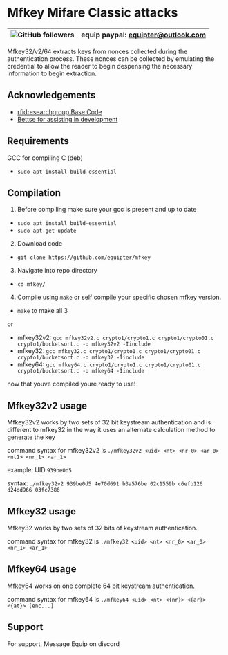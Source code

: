 # Mfkey Mifare Classic attacks

| ![GitHub followers](https://img.shields.io/github/followers/equipter?label=Equipter%20&logo=GitHub&style=flat-square) | equip paypal: equipter@outlook.com |
| :---: | :---: | 

Mfkey32/v2/64 extracts keys from nonces collected during the authentication process. These nonces can be collected by emulating the credential to allow the reader to begin despensing the necessary information to begin extraction.
## Acknowledgements

 - [rfidresearchgroup Base Code](https://github.com/rfidresearchgroup/proxmark3)
 - [Bettse for assisting in development](https://gitlab.com/bettse)
 
 ## Requirements 
GCC for compiling C (deb)
- `sudo apt install build-essential`

## Compilation 
1. Before compiling make sure your gcc is present and  up to date 
- `sudo apt install build-essential`
- `sudo apt-get update` 
2. Download code
- `git clone https://github.com/equipter/mfkey`
3. Navigate into repo directory 
- `cd mfkey/`
4. Compile using `make` or self compile your specific chosen mfkey version. 
* `make` to make all 3 

or
* mfkey32v2: `gcc mfkey32v2.c crypto1/crypto1.c crypto1/crypto01.c crypto1/bucketsort.c -o mfkey32v2 -Iinclude`
* mfkey32: `gcc mfkey32.c crypto1/crypto1.c crypto1/crypto01.c crypto1/bucketsort.c -o mfkey32 -Iinclude`
* mfkey64: `gcc mfkey64.c crypto1/crypto1.c crypto1/crypto01.c crypto1/bucketsort.c -o mfkey64 -Iinclude`

now that youve compiled youre ready to use!

## Mfkey32v2 usage
Mfkey32v2 works by two sets of 32 bit keystream authentication and is different to mfkey32 in the way it uses an alternate calculation method to generate the key 

command syntax for mfkey32v2 is `./mfkey32v2 <uid> <nt> <nr_0> <ar_0> <nt1> <nr_1> <ar_1>`
  
example: UID `939be0d5`
  
syntax: `./mfkey32v2 939be0d5 4e70d691 b3a576be 02c1559b c6efb126 d24dd966 03fc7386`

## Mfkey32 usage
Mfkey32 works by two sets of 32 bits of keystream authentication.

command syntax for mfkey32 is `./mfkey32 <uid> <nt> <nr_0> <ar_0> <nr_1> <ar_1>`

## Mfkey64 usage
Mfkey64 works on one complete 64 bit keystream authentication. 

command syntax for mfkey64 is `./mfkey64 <uid> <nt> <{nr}> <{ar}> <{at}> [enc...]`

## Support

For support, Message Equip on discord 
